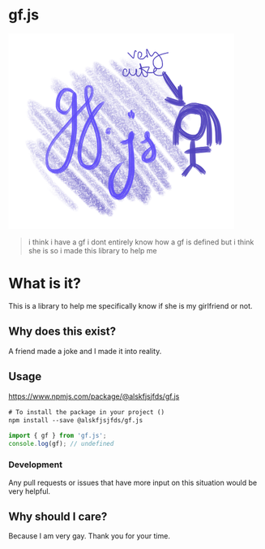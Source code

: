 # gf.js
![gf.js Logo, it has gf.js written in a fancy font and a stick figure drawing of a girl with an arrow saying "very cute" pointing at her](logo.png)
> i think i have a gf i dont entirely know how a gf is defined but i think she is so i made this library to help me

# What is it?
This is a library to help me specifically know if she is my girlfriend or not.

## Why does this exist?
A friend made a joke and I made it into reality.

## Usage

https://www.npmjs.com/package/@alskfjsjfds/gf.js
```shell
# To install the package in your project ()
npm install --save @alskfjsjfds/gf.js
```

```js
import { gf } from 'gf.js';
console.log(gf); // undefined
```

### Development
Any pull requests or issues that have more input on this situation would be very helpful.

## Why should I care?
Because I am very gay. Thank you for your time.

